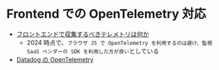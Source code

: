 # Frontend での OpenTelemetry 対応

- [フロントエンドで収集するべきテレメトリは何か](https://zenn.dev/kimitsu/articles/frontend-and-telemetry)
  - 2024 時点で、`ブラウザ JS で OpenTelemetry を利用するのは避け、監視 SaaS ベンダーの SDK を利用した方が良い`としている
- [Datadog の OpenTelemetry](https://docs.datadoghq.com/ja/opentelemetry/)
